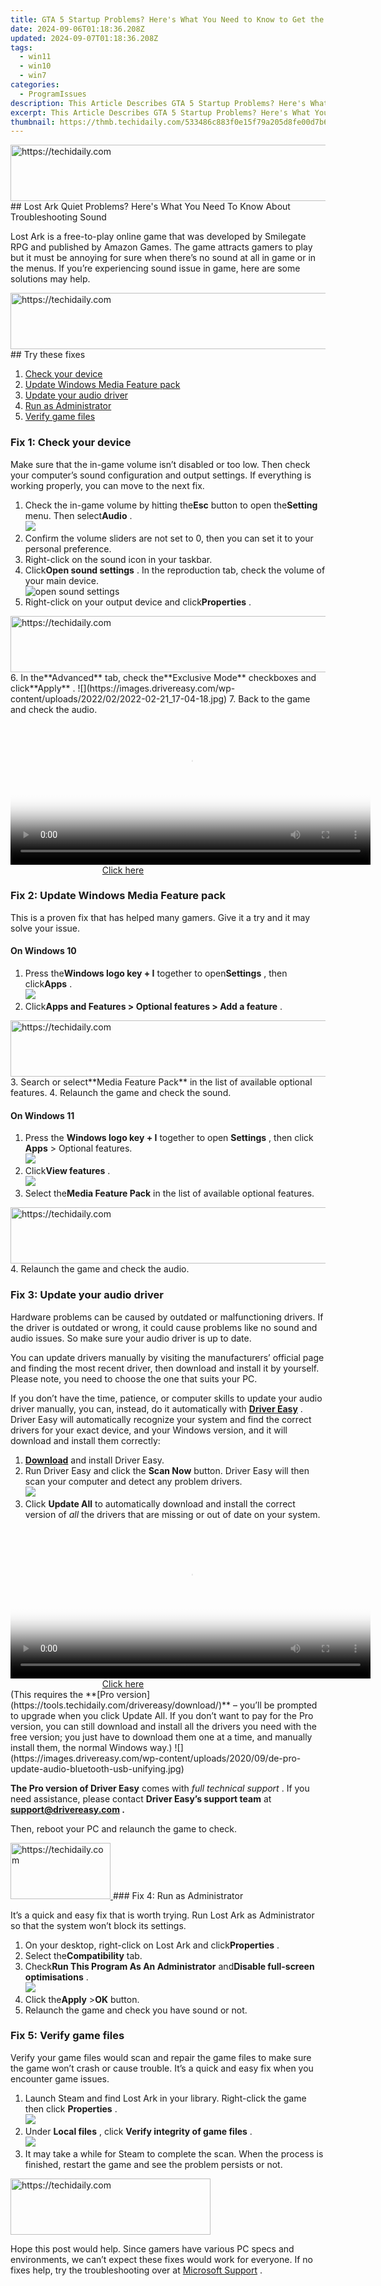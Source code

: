```yaml
---
title: GTA 5 Startup Problems? Here's What You Need to Know to Get the Game Running Smoothly Again
date: 2024-09-06T01:18:36.208Z
updated: 2024-09-07T01:18:36.208Z
tags:
  - win11
  - win10
  - win7
categories:
  - ProgramIssues
description: This Article Describes GTA 5 Startup Problems? Here's What You Need to Know to Get the Game Running Smoothly Again
excerpt: This Article Describes GTA 5 Startup Problems? Here's What You Need to Know to Get the Game Running Smoothly Again
thumbnail: https://thmb.techidaily.com/533486c883f0e15f79a205d8fe00d7b629c80c76eca7c3b378cb3f9eeb4c0bbe.jpg
---
```


<!-- affiliate ads begin -->
<a href="https://unicoeye.pxf.io/c/5597632/2134242/18498" target="_top" id="2134242">
  <img src="//a.impactradius-go.com/display-ad/18498-2134242" border="0" alt="https://techidaily.com" width="728" height="90"/>
</a>
<img height="0" width="0" src="https://unicoeye.pxf.io/i/5597632/2134242/18498" style="position:absolute;visibility:hidden;" border="0" />
<!-- affiliate ads end -->
## Lost Ark Quiet Problems? Here's What You Need To Know About Troubleshooting Sound

Lost Ark is a free-to-play online game that was developed by Smilegate RPG and published by Amazon Games. The game attracts gamers to play but it must be annoying for sure when there’s no sound at all in game or in the menus. If you’re experiencing sound issue in game, here are some solutions may help.

<!-- affiliate ads begin -->
<a href="https://unicoeye.pxf.io/c/5597632/2134224/18498" target="_top" id="2134224">
  <img src="//a.impactradius-go.com/display-ad/18498-2134224" border="0" alt="https://techidaily.com" width="728" height="90"/>
</a>
<img height="0" width="0" src="https://unicoeye.pxf.io/i/5597632/2134224/18498" style="position:absolute;visibility:hidden;" border="0" />
<!-- affiliate ads end -->
## Try these fixes

1. [Check your device](https://tools.techidaily.com/drivereasy/download/)
2. [Update Windows Media Feature pack](https://tools.techidaily.com/drivereasy/download/)
3. [Update your audio driver](https://tools.techidaily.com/drivereasy/download/)
4. [Run as Administrator](https://tools.techidaily.com/drivereasy/download/)
5. [Verify game files](https://tools.techidaily.com/drivereasy/download/)

### Fix 1: Check your device

 Make sure that the in-game volume isn’t disabled or too low. Then check your computer’s sound configuration and output settings. If everything is working properly, you can move to the next fix.

1. Check the in-game volume by hitting the**Esc** button to open the**Setting** menu. Then select**Audio** .  
![](https://images.drivereasy.com/wp-content/uploads/2022/02/settings.jpg)
2. Confirm the volume sliders are not set to 0, then you can set it to your personal preference.
3. Right-click on the sound icon in your taskbar.
4. Click**Open sound settings** . In the reproduction tab, check the volume of your main device.  
![open sound settings](https://images.drivereasy.com/wp-content/uploads/2021/04/open-sound-settings-1.png)
5. Right-click on your output device and click**Properties** .
<!-- affiliate ads begin -->
<a href="https://ephamedtechinc.pxf.io/c/5597632/2136626/26400" target="_top" id="2136626">
  <img src="//a.impactradius-go.com/display-ad/26400-2136626" border="0" alt="https://techidaily.com" width="728" height="90"/>
</a>
<img height="0" width="0" src="https://ephamedtechinc.pxf.io/i/5597632/2136626/26400" style="position:absolute;visibility:hidden;" border="0" />
<!-- affiliate ads end -->
6. In the**Advanced** tab, check the**Exclusive Mode** checkboxes and click**Apply** .  
![](https://images.drivereasy.com/wp-content/uploads/2022/02/2022-02-21_17-04-18.jpg)
7. Back to the game and check the audio.
<!-- affiliate ads begin -->
<span id="1983588">
					<video width="576" height="240" style="cursor:pointer"
           poster="//a.impactradius-go.com/display-clicktoplayimage/1983588.png"
           onclick="if(!this.playClicked){this.play();this.setAttribute('controls',true);this.playClicked=true;}">
	   <source src="//a.impactradius-go.com/display-ad/22993-1983588">
	   <img src="//a.impactradius-go.com/display-clicktoplayimage/1983588.png" style="border: none; height: 100%; width: 100%; object-fit: contain">
	</video>
	<div style="width:360px;text-align:center"><a href="javascript:window.open(decodeURIComponent('https%3A%2F%2Fhomestyler.sjv.io%2Fc%2F5597632%2F1983588%2F22993'), '_blank');void(0);">Click here</a></div>
</span>
<img height="0" width="0" src="https://imp.pxf.io/i/5597632/1983588/22993" style="position:absolute;visibility:hidden;" border="0" />
<!-- affiliate ads end -->

### Fix 2: Update Windows Media Feature pack

 This is a proven fix that has helped many gamers. Give it a try and it may solve your issue.

#### On Windows 10

1. Press the**Windows logo key + I** together to open**Settings** , then click**Apps** .  
![](https://images.drivereasy.com/wp-content/uploads/2021/08/windows-settings-apps.jpg)
2. Click**Apps and Features > Optional features > Add a feature** .
<!-- affiliate ads begin -->
<a href="https://bluettius.sjv.io/c/5597632/2139119/17108" target="_top" id="2139119">
  <img src="//a.impactradius-go.com/display-ad/17108-2139119" border="0" alt="https://techidaily.com" width="728" height="90"/>
</a>
<img height="0" width="0" src="https://bluettius.sjv.io/i/5597632/2139119/17108" style="position:absolute;visibility:hidden;" border="0" />
<!-- affiliate ads end -->
3. Search or select**Media Feature Pack** in the list of available optional features.
4. Relaunch the game and check the sound.

#### On Windows 11

1. Press the **Windows logo key + I** together to open **Settings** , then click **Apps** \> Optional features.  
![](https://images.drivereasy.com/wp-content/uploads/2022/02/optional-features.jpg)
2. Click**View features** .  
![](https://images.drivereasy.com/wp-content/uploads/2022/02/view-features.jpg)
3. Select the**Media Feature Pack** in the list of available optional features.
<!-- affiliate ads begin -->
<a href="https://appsumo.8odi.net/c/5597632/2137380/7443" target="_top" id="2137380">
  <img src="//a.impactradius-go.com/display-ad/7443-2137380" border="0" alt="https://techidaily.com" width="728" height="90"/>
</a>
<img height="0" width="0" src="https://appsumo.8odi.net/i/5597632/2137380/7443" style="position:absolute;visibility:hidden;" border="0" />
<!-- affiliate ads end -->
4. Relaunch the game and check the audio.

### Fix 3: Update your audio driver

 Hardware problems can be caused by outdated or malfunctioning drivers. If the driver is outdated or wrong, it could cause problems like no sound and audio issues. So make sure your audio driver is up to date.

 You can update drivers manually by visiting the manufacturers’ official page and finding the most recent driver, then download and install it by yourself. Please note, you need to choose the one that suits your PC.

 If you don’t have the time, patience, or computer skills to update your audio driver manually, you can, instead, do it automatically with **[Driver Easy](https://tools.techidaily.com/drivereasy/download/)**  . Driver Easy will automatically recognize your system and find the correct drivers for your exact device, and your Windows version, and it will download and install them correctly:

1. **[Download](https://tools.techidaily.com/drivereasy/download/)**  and install Driver Easy.
2. Run Driver Easy and click the **Scan Now** button. Driver Easy will then scan your computer and detect any problem drivers.  
![](https://images.drivereasy.com/wp-content/uploads/2020/08/Scan-now.jpg)
3. Click **Update All** to automatically download and install the correct version of _all_ the drivers that are missing or out of date on your system.  
<!-- affiliate ads begin -->
<span id="1983472">
					<video width="576" height="240" style="cursor:pointer"
           poster="//a.impactradius-go.com/display-clicktoplayimage/1983472.png"
           onclick="if(!this.playClicked){this.play();this.setAttribute('controls',true);this.playClicked=true;}">
	   <source src="//a.impactradius-go.com/display-ad/22993-1983472">
	   <img src="//a.impactradius-go.com/display-clicktoplayimage/1983472.png" style="border: none; height: 100%; width: 100%; object-fit: contain">
	</video>
	<div style="width:360px;text-align:center"><a href="javascript:window.open(decodeURIComponent('https%3A%2F%2Fhomestyler.sjv.io%2Fc%2F5597632%2F1983472%2F22993'), '_blank');void(0);">Click here</a></div>
</span>
<img height="0" width="0" src="https://imp.pxf.io/i/5597632/1983472/22993" style="position:absolute;visibility:hidden;" border="0" />
<!-- affiliate ads end -->
 (This requires the **[Pro version](https://tools.techidaily.com/drivereasy/download/)**  – you’ll be prompted to upgrade when you click Update All. If you don’t want to pay for the Pro version, you can still download and install all the drivers you need with the free version; you just have to download them one at a time, and manually install them, the normal Windows way.)  
![](https://images.drivereasy.com/wp-content/uploads/2020/09/de-pro-update-audio-bluetooth-usb-unifying.jpg)

**The Pro version of Driver Easy** comes with _full technical support_ . If you need assistance, please contact **Driver Easy’s support team** at **[support@drivereasy.com](https://tools.techidaily.com/drivereasy/download/) .**

Then, reboot your PC and relaunch the game to check.

<!-- affiliate ads begin -->
<a href="https://review-au.sjv.io/c/5597632/2098700/14409" target="_top" id="2098700">
  <img src="//a.impactradius-go.com/display-ad/14409-2098700" border="0" alt="https://techidaily.com" width="160" height="90"/>
</a>
<img height="0" width="0" src="https://review-au.sjv.io/i/5597632/2098700/14409" style="position:absolute;visibility:hidden;" border="0" />
<!-- affiliate ads end -->
### Fix 4: Run as Administrator

 It’s a quick and easy fix that is worth trying. Run Lost Ark as Administrator so that the system won’t block its settings.

1. On your desktop, right-click on Lost Ark and click**Properties** .
2. Select the**Compatibility** tab.
3. Check**Run This Program As An Administrator** and**Disable full-screen optimisations** .  
![](https://images.drivereasy.com/wp-content/uploads/2022/02/run-as-administrator-lost-ark-1.jpg)
4. Click the**Apply** \>**OK** button.
5. Relaunch the game and check you have sound or not.

### Fix 5: Verify game files

 Verify your game files would scan and repair the game files to make sure the game won’t crash or cause trouble. It’s a quick and easy fix when you encounter game issues.

1. Launch Steam and find Lost Ark in your library. Right-click the game then click **Properties** .  
![](https://images.drivereasy.com/wp-content/uploads/2021/11/Steam-right-click-Properties.jpg)
2. Under **Local files** , click **Verify integrity of game files** .  
![](https://images.drivereasy.com/wp-content/uploads/2021/11/verify-game-files.jpg)
3. It may take a while for Steam to complete the scan. When the process is finished, restart the game and see the problem persists or not.
<!-- affiliate ads begin -->
<a href="https://wigfever.sjv.io/c/5597632/2014848/22899" target="_top" id="2014848">
  <img src="//a.impactradius-go.com/display-ad/22899-2014848" border="0" alt="https://techidaily.com" width="320" height="90"/>
</a>
<img height="0" width="0" src="https://wigfever.sjv.io/i/5597632/2014848/22899" style="position:absolute;visibility:hidden;" border="0" />
<!-- affiliate ads end -->

 Hope this post would help. Since gamers have various PC specs and environments, we can’t expect these fixes would work for everyone. If no fixes help, try the troubleshooting over at [Microsoft Support](https://www.amazongames.com/en-us/forward-link?id=windows-10-sound-problems) .

<ins class="adsbygoogle"
     style="display:block"
     data-ad-format="autorelaxed"
     data-ad-client="ca-pub-7571918770474297"
     data-ad-slot="1223367746"></ins>



<ins class="adsbygoogle"
     style="display:block"
     data-ad-client="ca-pub-7571918770474297"
     data-ad-slot="8358498916"
     data-ad-format="auto"
     data-full-width-responsive="true"></ins>


